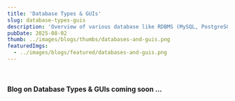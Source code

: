 ```yaml
---
title: 'Database Types & GUIs'
slug: database-types-guis
description: 'Overview of various database like RDBMS (MySQL, PostgreSQL, MsSQL, Oracle), NoSQL (MongoDB, Cassandra), OODBMS (objectDB, db4o) & DB GUIs like DBeaver, MySQL Workbench, phpMyAdmin, pgAdmin, and MongoDB Compass.'
pubDate: 2025-08-02
thumb: ../images/blogs/thumbs/databases-and-guis.png
featuredImgs: 
  - ../images/blogs/featured/databases-and-guis.png
---
```


<br>

<h4 style="font-size: 1.1em; font-weight: bold;">Blog on Database Types & GUIs coming soon ... </h4>

<br>
